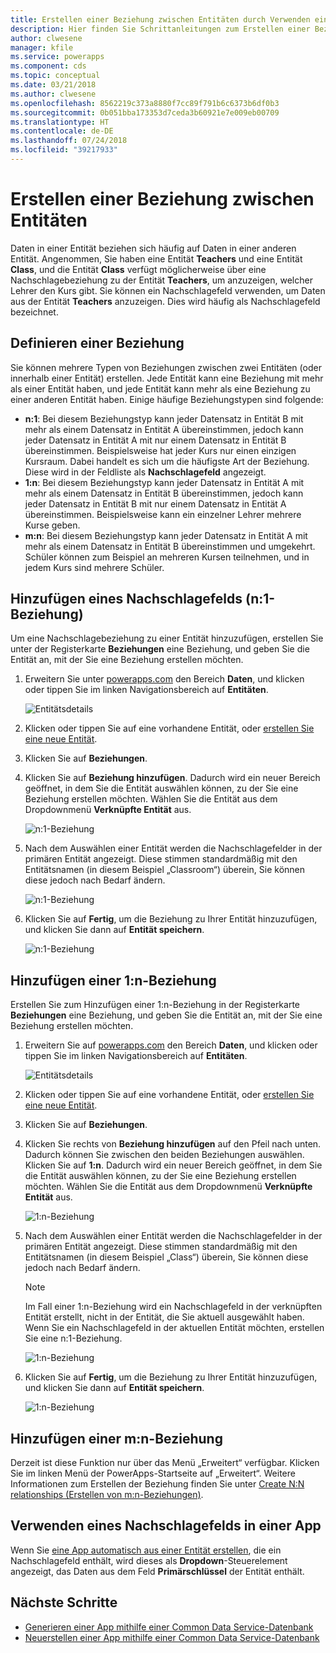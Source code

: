 ```yaml
---
title: Erstellen einer Beziehung zwischen Entitäten durch Verwenden eines Nachschlagefelds | Microsoft-Dokumentation
description: Hier finden Sie Schrittanleitungen zum Erstellen einer Beziehung zwischen Entitäten in PowerApps mithilfe eines Nachschlagefelds.
author: clwesene
manager: kfile
ms.service: powerapps
ms.component: cds
ms.topic: conceptual
ms.date: 03/21/2018
ms.author: clwesene
ms.openlocfilehash: 8562219c373a8880f7cc89f791b6c6373b6df0b3
ms.sourcegitcommit: 0b051bba173353d7ceda3b60921e7e009eb00709
ms.translationtype: HT
ms.contentlocale: de-DE
ms.lasthandoff: 07/24/2018
ms.locfileid: "39217933"
---
```

# <a name="create-a-relationship-between-entities"></a>Erstellen einer Beziehung zwischen Entitäten
Daten in einer Entität beziehen sich häufig auf Daten in einer anderen Entität. Angenommen, Sie haben eine Entität **Teachers** und eine Entität **Class**, und die Entität **Class** verfügt möglicherweise über eine Nachschlagebeziehung zu der Entität **Teachers**, um anzuzeigen, welcher Lehrer den Kurs gibt. Sie können ein Nachschlagefeld verwenden, um Daten aus der Entität **Teachers** anzuzeigen. Dies wird häufig als Nachschlagefeld bezeichnet.

## <a name="define-a-relationship"></a>Definieren einer Beziehung
Sie können mehrere Typen von Beziehungen zwischen zwei Entitäten (oder innerhalb einer Entität) erstellen. Jede Entität kann eine Beziehung mit mehr als einer Entität haben, und jede Entität kann mehr als eine Beziehung zu einer anderen Entität haben. Einige häufige Beziehungstypen sind folgende:

* **n:1**: Bei diesem Beziehungstyp kann jeder Datensatz in Entität B mit mehr als einem Datensatz in Entität A übereinstimmen, jedoch kann jeder Datensatz in Entität A mit nur einem Datensatz in Entität B übereinstimmen. Beispielsweise hat jeder Kurs nur einen einzigen Kursraum. Dabei handelt es sich um die häufigste Art der Beziehung. Diese wird in der Feldliste als **Nachschlagefeld** angezeigt.
* **1:n**: Bei diesem Beziehungstyp kann jeder Datensatz in Entität A mit mehr als einem Datensatz in Entität B übereinstimmen, jedoch kann jeder Datensatz in Entität B mit nur einem Datensatz in Entität A übereinstimmen. Beispielsweise kann ein einzelner Lehrer mehrere Kurse geben.
* **m:n**: Bei diesem Beziehungstyp kann jeder Datensatz in Entität A mit mehr als einem Datensatz in Entität B übereinstimmen und umgekehrt. Schüler können zum Beispiel an mehreren Kursen teilnehmen, und in jedem Kurs sind mehrere Schüler.

## <a name="add-a-lookup-field-many-to-one-relationship"></a>Hinzufügen eines Nachschlagefelds (n:1-Beziehung)

Um eine Nachschlagebeziehung zu einer Entität hinzuzufügen, erstellen Sie unter der Registerkarte **Beziehungen** eine Beziehung, und geben Sie die Entität an, mit der Sie eine Beziehung erstellen möchten.

1. Erweitern Sie unter [powerapps.com](https://web.powerapps.com?utm_source=padocs&utm_medium=linkinadoc&utm_campaign=referralsfromdoc) den Bereich **Daten**, und klicken oder tippen Sie im linken Navigationsbereich auf **Entitäten**.

    ![Entitätsdetails](./media/data-platform-cds-create-entity/entitylist.png "Entitätsliste")

2. Klicken oder tippen Sie auf eine vorhandene Entität, oder [erstellen Sie eine neue Entität](data-platform-create-entity.md).

3. Klicken Sie auf **Beziehungen**.

4. Klicken Sie auf **Beziehung hinzufügen**. Dadurch wird ein neuer Bereich geöffnet, in dem Sie die Entität auswählen können, zu der Sie eine Beziehung erstellen möchten. Wählen Sie die Entität aus dem Dropdownmenü **Verknüpfte Entität** aus.

    ![n:1-Beziehung](./media/data-platform-cds-newrelationship/manytoone-1.png "Many to One Relationship")

5. Nach dem Auswählen einer Entität werden die Nachschlagefelder in der primären Entität angezeigt. Diese stimmen standardmäßig mit den Entitätsnamen (in diesem Beispiel „Classroom“) überein, Sie können diese jedoch nach Bedarf ändern.

    ![n:1-Beziehung](./media/data-platform-cds-newrelationship/manytoone-2.png "Many to One Relationship")

6. Klicken Sie auf **Fertig**, um die Beziehung zu Ihrer Entität hinzuzufügen, und klicken Sie dann auf **Entität speichern**.

    ![n:1-Beziehung](./media/data-platform-cds-newrelationship/manytoone-3.png "Many to One Relationship")

## <a name="add-a-one-to-many-relationship"></a>Hinzufügen einer 1:n-Beziehung

Erstellen Sie zum Hinzufügen einer 1:n-Beziehung in der Registerkarte **Beziehungen** eine Beziehung, und geben Sie die Entität an, mit der Sie eine Beziehung erstellen möchten.

1. Erweitern Sie auf [powerapps.com](https://web.powerapps.com?utm_source=padocs&utm_medium=linkinadoc&utm_campaign=referralsfromdoc) den Bereich **Daten**, und klicken oder tippen Sie im linken Navigationsbereich auf **Entitäten**.

    ![Entitätsdetails](./media/data-platform-cds-create-entity/entitylist.png "Entitätsliste")

2. Klicken oder tippen Sie auf eine vorhandene Entität, oder [erstellen Sie eine neue Entität](data-platform-create-entity.md).

3. Klicken Sie auf **Beziehungen**.

4. Klicken Sie rechts von **Beziehung hinzufügen** auf den Pfeil nach unten. Dadurch können Sie zwischen den beiden Beziehungen auswählen. Klicken Sie auf **1:n**. Dadurch wird ein neuer Bereich geöffnet, in dem Sie die Entität auswählen können, zu der Sie eine Beziehung erstellen möchten. Wählen Sie die Entität aus dem Dropdownmenü **Verknüpfte Entität** aus.

    ![1:n-Beziehung](./media/data-platform-cds-newrelationship/onetomany-1.png "One to Many Relationship")

5. Nach dem Auswählen einer Entität werden die Nachschlagefelder in der primären Entität angezeigt. Diese stimmen standardmäßig mit den Entitätsnamen (in diesem Beispiel „Class“) überein, Sie können diese jedoch nach Bedarf ändern.

    > [!NOTE]
    > Im Fall einer 1:n-Beziehung wird ein Nachschlagefeld in der verknüpften Entität erstellt, nicht in der Entität, die Sie aktuell ausgewählt haben. Wenn Sie ein Nachschlagefeld in der aktuellen Entität möchten, erstellen Sie eine n:1-Beziehung.

    ![1:n-Beziehung](./media/data-platform-cds-newrelationship/onetomany-2.png "One to Many Relationship")

6. Klicken Sie auf **Fertig**, um die Beziehung zu Ihrer Entität hinzuzufügen, und klicken Sie dann auf **Entität speichern**.

    ![1:n-Beziehung](./media/data-platform-cds-newrelationship/onetomany-3.png "One to Many Relationship")

## <a name="add-a-many-to-many-relationship"></a>Hinzufügen einer m:n-Beziehung

Derzeit ist diese Funktion nur über das Menü „Erweitert“ verfügbar. Klicken Sie im linken Menü der PowerApps-Startseite auf „Erweitert“. Weitere Informationen zum Erstellen der Beziehung finden Sie unter [Create N:N relationships (Erstellen von m:n-Beziehungen)](/dynamics365/customer-engagement/customize/create-and-edit-nn-many-to-many-relationships).

## <a name="use-a-lookup-field-in-an-app"></a>Verwenden eines Nachschlagefelds in einer App
Wenn Sie [eine App automatisch aus einer Entität erstellen](../canvas-apps/data-platform-create-app.md), die ein Nachschlagefeld enthält, wird dieses als **Dropdown**-Steuerelement angezeigt, das Daten aus dem Feld **Primärschlüssel** der Entität enthält.

## <a name="next-steps"></a>Nächste Schritte
* [Generieren einer App mithilfe einer Common Data Service-Datenbank](../canvas-apps/data-platform-create-app.md)
* [Neuerstellen einer App mithilfe einer Common Data Service-Datenbank](../canvas-apps/data-platform-create-app-scratch.md)

